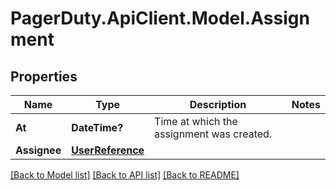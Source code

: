 # PagerDuty.ApiClient.Model.Assignment
## Properties

Name | Type | Description | Notes
------------ | ------------- | ------------- | -------------
**At** | **DateTime?** | Time at which the assignment was created. | 
**Assignee** | [**UserReference**](UserReference.md) |  | 

[[Back to Model list]](../README.md#documentation-for-models) [[Back to API list]](../README.md#documentation-for-api-endpoints) [[Back to README]](../README.md)

